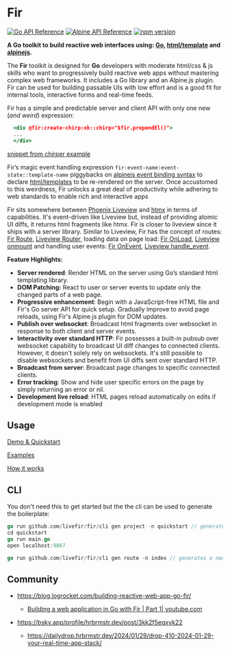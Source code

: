 # Fir

[![Go API Reference](https://pkg.go.dev/badge/github.com/livefir/fir.svg)](https://pkg.go.dev/github.com/livefir/fir)
[![Alpine API Reference](https://img.shields.io/badge/alpine_plugin-reference-blue)](./alpinejs-plugin/README.md) 
[![npm version](https://badge.fury.io/js/@livefir%2Ffir.svg)](https://badge.fury.io/js/@livefir%2Ffir)

**A Go toolkit to build reactive web interfaces using: [Go](https://go.dev/), [html/template](https://pkg.go.dev/html/template) and [alpinejs](https://alpinejs.dev/).**

The **Fir** toolkit is designed for **Go** developers with moderate html/css & js skills who want to progressively build reactive web apps without mastering complex web frameworks. It includes a Go library and an Alpine.js plugin. Fir can be used for building passable UIs with low effort and is a good fit for internal tools, interactive forms and real-time feeds.

Fir has a simple and predictable server and client API with only one new (*and* *weird*) expression:

```jsx
  <div @fir:create-chirp:ok::chirp="$fir.prependEl()">
  ...
  </div>
```

[snippet from chirper example](./examples/chirper/index.html#L45)

Fir’s magic event handling expression `fir:event-name:event-state::template-name` piggybacks on [alpinejs event binding syntax](https://alpinejs.dev/directives/on#custom-events) to declare [html/templates](https://pkg.go.dev/html/template) to be re-rendered on the server. Once accustomed to this weirdness, Fir unlocks a great deal of productivity while adhering to web standards to enable rich and interactive apps

Fir sits somewhere between [Phoenix Liveview](https://github.com/phoenixframework/phoenix_live_view) and [htmx](https://htmx.org/) in terms of capabilities. It's event-driven like Liveview but, instead of providing atomic UI diffs, it returns html fragments like htmx. Fir is closer to liveview since it ships with a server library. Similar to Liveview, Fir has the concept of routes: [Fir Route](https://pkg.go.dev/github.com/livefir/fir@main#Route), [Liveview Router](https://hexdocs.pm/phoenix_live_view/Phoenix.LiveView.Router.html), loading data on page load: [Fir OnLoad](https://pkg.go.dev/github.com/livefir/fir@main#OnLoad), [Liveview onmount](https://hexdocs.pm/phoenix_live_view/Phoenix.LiveView.html#on_mount/1) and handling user events: [Fir OnEvent](https://pkg.go.dev/github.com/livefir/fir@main#OnEvent), [Liveview handle_event](https://hexdocs.pm/phoenix_live_view/Phoenix.LiveView.html#c:handle_event/3).

**Feature Highlights:**

- **Server rendered**: Render HTML on the server using Go’s standard html templating library.
- **DOM Patching:** React to user or server events to update only the changed parts of a web page.
- **Progressive enhancement**: Begin with a JavaScript-free HTML file and Fir's Go server API for quick setup. Gradually improve to avoid page reloads, using Fir's Alpine.js plugin for DOM updates.
- **Publish over websocket**: Broadcast html fragments over websocket in response to both client and server events.
- **Interactivity over standard HTTP**: Fir possesses a built-in pubsub over websocket capability to broadcast UI diff changes to connected clients. However, it doesn't solely rely on websockets. It's still possible to disable websockets and benefit from UI diffs sent over standard HTTP.
- **Broadcast from server**: Broadcast page changes to specific connected clients.
- **Error tracking**: Show and hide user specific errors on the page by simply returning an error or nil.
- **Development live reload**: HTML pages reload automatically on edits if development mode is enabled


## Usage

[Demo & Quickstart](https://livefir.fly.dev/)

[Examples](./examples/)

[How it works](https://adnaan.notion.site/Fir-2358531aced84bf1b0b1a687760fff3b)

## CLI

You don't need this to get started but the the cli can be used to generate the boilerplate:

```go
go run github.com/livefir/fir/cli gen project -n quickstart // generates a folder named quickstart
cd quickstart
go run main.go
open localhost:9867

go run github.com/livefir/fir/cli gen route -n index // generates a new route
```



## Community

- https://blog.logrocket.com/building-reactive-web-app-go-fir/

    - [Building a web application in Go with Fir | Part 1| youtube.com](https://www.youtube.com/watch?v=7hpXdG-Nw00)

- https://bsky.app/profile/hrbrmstr.dev/post/3kk2f5eqxyk22

    - https://dailydrop.hrbrmstr.dev/2024/01/29/drop-410-2024-01-29-your-real-time-app-stack/

